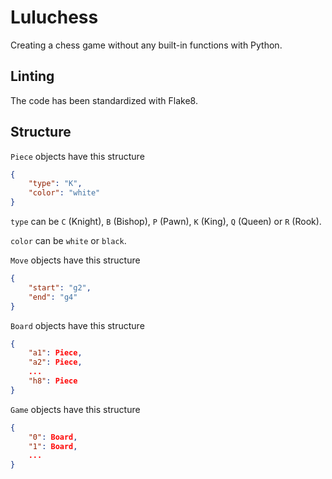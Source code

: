 # Luluchess

Creating a chess game without any built-in functions with Python.

## Linting

The code has been standardized with Flake8.

## Structure

`Piece` objects have this structure
```json
{
    "type": "K",
    "color": "white"
}
```
`type` can be `C` (Knight), `B` (Bishop), `P` (Pawn), `K` (King), `Q` (Queen) or `R` (Rook).

`color` can be `white` or `black`.


`Move` objects have this structure
```json
{
    "start": "g2",
    "end": "g4"
}
```

`Board` objects have this structure
```json
{
    "a1": Piece,
    "a2": Piece,
    ...
    "h8": Piece
}
```

`Game` objects have this structure
```json
{
    "0": Board,
    "1": Board,
    ...
}
```

